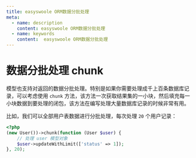```yaml
---
title: easyswoole ORM数据分批处理
meta:
  - name: description
    content: easyswoole ORM数据分批处理
  - name: keywords
    content:  easyswoole ORM数据分批处理
---
```


# 数据分批处理 chunk

模型也支持对返回的数据分批处理。特别是如果你需要处理成千上百条数据库记录，可以考虑使用 `chunk` 方法，该方法一次获取结果集的一小块，然后填充每一小块数据到要处理的闭包，该方法在编写处理大量数据库记录的时候非常有用。

比如，我们可以全部用户表数据进行分批处理，每次处理 `20` 个用户记录：

```php
<?php
(new User())->chunk(function (User $user) {
    // 处理 user 模型对象
    $user->updateWithLimit(['status' => 1]);
}, 20);
```
